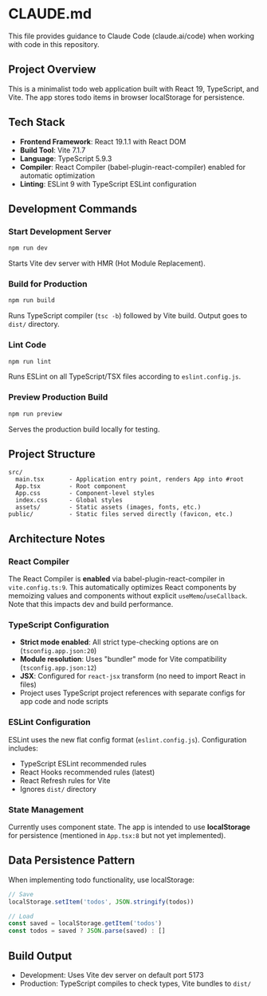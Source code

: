 # CLAUDE.md

This file provides guidance to Claude Code (claude.ai/code) when working with code in this repository.

## Project Overview

This is a minimalist todo web application built with React 19, TypeScript, and Vite. The app stores todo items in browser localStorage for persistence.

## Tech Stack

- **Frontend Framework**: React 19.1.1 with React DOM
- **Build Tool**: Vite 7.1.7
- **Language**: TypeScript 5.9.3
- **Compiler**: React Compiler (babel-plugin-react-compiler) enabled for automatic optimization
- **Linting**: ESLint 9 with TypeScript ESLint configuration

## Development Commands

### Start Development Server
```bash
npm run dev
```
Starts Vite dev server with HMR (Hot Module Replacement).

### Build for Production
```bash
npm run build
```
Runs TypeScript compiler (`tsc -b`) followed by Vite build. Output goes to `dist/` directory.

### Lint Code
```bash
npm run lint
```
Runs ESLint on all TypeScript/TSX files according to `eslint.config.js`.

### Preview Production Build
```bash
npm run preview
```
Serves the production build locally for testing.

## Project Structure

```
src/
  main.tsx       - Application entry point, renders App into #root
  App.tsx        - Root component
  App.css        - Component-level styles
  index.css      - Global styles
  assets/        - Static assets (images, fonts, etc.)
public/          - Static files served directly (favicon, etc.)
```

## Architecture Notes

### React Compiler
The React Compiler is **enabled** via babel-plugin-react-compiler in `vite.config.ts:9`. This automatically optimizes React components by memoizing values and components without explicit `useMemo`/`useCallback`. Note that this impacts dev and build performance.

### TypeScript Configuration
- **Strict mode enabled**: All strict type-checking options are on (`tsconfig.app.json:20`)
- **Module resolution**: Uses "bundler" mode for Vite compatibility (`tsconfig.app.json:12`)
- **JSX**: Configured for `react-jsx` transform (no need to import React in files)
- Project uses TypeScript project references with separate configs for app code and node scripts

### ESLint Configuration
ESLint uses the new flat config format (`eslint.config.js`). Configuration includes:
- TypeScript ESLint recommended rules
- React Hooks recommended rules (latest)
- React Refresh rules for Vite
- Ignores `dist/` directory

### State Management
Currently uses component state. The app is intended to use **localStorage** for persistence (mentioned in `App.tsx:8` but not yet implemented).

## Data Persistence Pattern

When implementing todo functionality, use localStorage:
```typescript
// Save
localStorage.setItem('todos', JSON.stringify(todos))

// Load
const saved = localStorage.getItem('todos')
const todos = saved ? JSON.parse(saved) : []
```

## Build Output
- Development: Uses Vite dev server on default port 5173
- Production: TypeScript compiles to check types, Vite bundles to `dist/`
